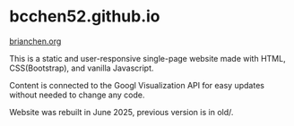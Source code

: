 # bcchen52.github.io

[brianchen.org](https://brianchen.org)

This is a static and user-responsive single-page website made with HTML, CSS(Bootstrap), and vanilla Javascript.

Content is connected to the Googl Visualization API for easy updates without needed to change any code.

Website was rebuilt in June 2025, previous version is in old/.